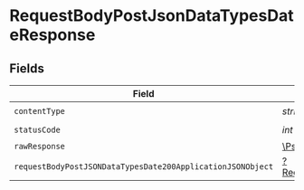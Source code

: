 # RequestBodyPostJsonDataTypesDateResponse


## Fields

| Field                                                                                                                                | Type                                                                                                                                 | Required                                                                                                                             | Description                                                                                                                          |
| ------------------------------------------------------------------------------------------------------------------------------------ | ------------------------------------------------------------------------------------------------------------------------------------ | ------------------------------------------------------------------------------------------------------------------------------------ | ------------------------------------------------------------------------------------------------------------------------------------ |
| `contentType`                                                                                                                        | *string*                                                                                                                             | :heavy_check_mark:                                                                                                                   | N/A                                                                                                                                  |
| `statusCode`                                                                                                                         | *int*                                                                                                                                | :heavy_check_mark:                                                                                                                   | N/A                                                                                                                                  |
| `rawResponse`                                                                                                                        | [\Psr\Http\Message\ResponseInterface](https://www.php-fig.org/psr/psr-7/#33-psrhttpmessageresponseinterface)                         | :heavy_minus_sign:                                                                                                                   | N/A                                                                                                                                  |
| `requestBodyPostJSONDataTypesDate200ApplicationJSONObject`                                                                           | [?RequestBodyPostJSONDataTypesDate200ApplicationJSON](../../models/operations/RequestBodyPostJSONDataTypesDate200ApplicationJSON.md) | :heavy_minus_sign:                                                                                                                   | OK                                                                                                                                   |